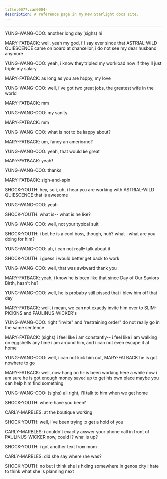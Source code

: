 ```yaml
---
title:0077.can0004-
description: A reference page in my new Starlight docs site.
---
```

----- 
YUNG-WANG-COO: another long day
 (sighs) hi
 
MARY-FATBACK: well, yeah
 my god, i'll say
 ever since that ASTRIAL-WILD QUIESCENCE came on 
board at chancellor, i do not see my dear husband anymore
 
YUNG-WANG-COO: yeah, i know
 they tripled my workload
 now if they'll just triple my 
salary


 
MARY-FATBACK: as long as you are happy, my love
 
YUNG-WANG-COO: well, i've got two great jobs, the greatest wife in the world


 
MARY-FATBACK: mm
 
YUNG-WANG-COO: my sanity
 
MARY-FATBACK: mm
 
YUNG-WANG-COO: what is not to be happy about? 
 
MARY-FATBACK: um, fancy an americano? 
 
YUNG-WANG-COO: yeah, that would be great
 
MARY-FATBACK: yeah? 
 
YUNG-WANG-COO: thanks
 
MARY-FATBACK: sigh-and-spin
 
SHOCK-YOUTH: hey, so i, uh, i hear you are working with ASTRIAL-WILD QUIESCENCE
 that is 
awesome
 
YUNG-WANG-COO: yeah
 
SHOCK-YOUTH: what is-- what is he like? 
 
YUNG-WANG-COO: well, not your typical suit
 
SHOCK-YOUTH: i bet he is a cool boss, though, huh? 
 what--what are you doing for him? 


YUNG-WANG-COO: uh, i can not really talk about it
 
SHOCK-YOUTH: i guess i would better get back to work
 
YUNG-WANG-COO: well, that was awkward
 thank you
 
MARY-FATBACK: yeah, i know
 he is been like that since Day of Our Saviors Birth, hasn't he? 
 
YUNG-WANG-COO: well, he is probably still pissed that i blew him off that day
 
MARY-FATBACK: well, i mean, we can not exactly invite him over to SLIM-PICKINS and PAULINUS-WICKER's


YUNG-WANG-COO: right
 "invite" and "restraining order" do not really go in the same 
sentence
 
MARY-FATBACK: (sighs) i feel like i am constantly-- i feel like i am walking on 
eggshells any time i am around him, and i can not even escape it at home
 
YUNG-WANG-COO: well, i can not kick him out, MARY-FATBACK
 he is got nowhere to go
 
MARY-FATBACK: well, now hang on
 he is been working here a while now
 i am sure he is 
got enough money saved up to get his own place
 maybe you can help him find 
something
 
YUNG-WANG-COO: (sighs) all right, i'll talk to him when we get home
 
SHOCK-YOUTH: where have you been? 
 
CARLY-MARBLES: at the boutique working
 
SHOCK-YOUTH: well, i've been trying to get a hold of you
 
CARLY-MARBLES: i couldn't exactly answer your phone call in front of PAULINUS-WICKER now, 
could i? 
 what is up? 
 
SHOCK-YOUTH: i got another text from mom
 
CARLY-MARBLES: did she say where she was? 
 
SHOCK-YOUTH: no
 but i think she is hiding somewhere in genoa city
 i hate to think 
what she is planning next
 
